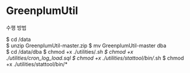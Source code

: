# GreenplumUtil


수행 방법

$ cd /data                       
$ unzip GreenplumUtil-master.zip 
$ mv GreenplumUtil-master dba    
$ cd /data/dba
$ chmod +x ./utilities/*.sh
$ chmod +x ./utilities/cron_log_load.sql
$ chmod +x ./utilities/stattool/bin/*.sh
$ chmod +x ./utilities/stattool/bin/*
